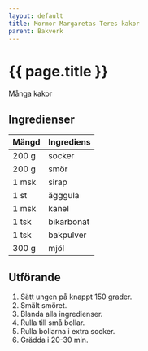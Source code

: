 ```yaml
---
layout: default
title: Mormor Margaretas Teres-kakor
parent: Bakverk
---
```


# {{ page.title }}
Många kakor

## Ingredienser

Mängd|Ingrediens
------------ | -------------
200 g|socker
200 g|smör
1 msk|sirap
1 st|ägggula
1 msk|kanel
1 tsk|bikarbonat
1 tsk|bakpulver
300 g|mjöl


## Utförande
1. Sätt ungen på knappt 150 grader.
2. Smält smöret.
3. Blanda alla ingredienser.
4. Rulla till små bollar.
5. Rulla bollarna i extra socker.
6. Grädda i 20-30 min.
